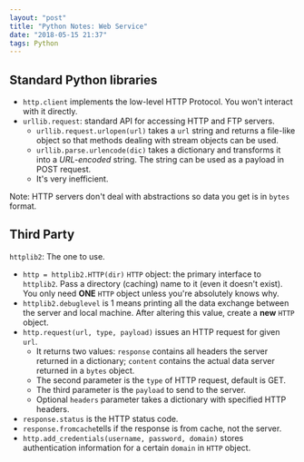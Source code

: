 ```yaml
---
layout: "post"
title: "Python Notes: Web Service"
date: "2018-05-15 21:37"
tags: Python
---
```


## Standard Python libraries

* `http.client` implements the low-level HTTP Protocol. You won't interact with it directly.
* `urllib.request`: standard API for accessing HTTP and FTP servers.
	* `urllib.request.urlopen(url)` takes a `url` string and returns a file-like object so that methods dealing with stream objects can be used.
	* `urllib.parse.urlencode(dic)` takes a dictionary and transforms it into a *URL-encoded* string. The string can be used as a payload in POST request.
	* It's very inefficient.

Note: HTTP servers don't deal with abstractions so data you get is in `bytes` format.


## Third Party

`httplib2`: The one to use.

* `http = httplib2.HTTP(dir)` `HTTP` object: the primary interface to `httplib2`. Pass a directory (caching) name to it (even it doesn't exist). You only need **ONE** `HTTP` object unless you're absolutely knows why.
* `httplib2.debuglevel` is 1 means printing all the data exchange between the server and local machine. After altering this value, create a **new** `HTTP` object.
* `http.request(url, type, payload)` issues an HTTP request for given `url`.
	* It returns two values: `response` contains all headers the server returned in a dictionary; `content` contains the actual data server returned in a `bytes` object.
	* The second parameter is the `type` of HTTP request, default is GET.
	* The third parameter is the `payload` to send to the server.
	* Optional `headers` parameter takes a dictionary with specified HTTP headers.
* `response.status` is the HTTP status code.
* `response.fromcache`tells if the response is from cache, not the server.
* `http.add_credentials(username, password, domain)` stores authentication information for a certain `domain` in `HTTP` object.
